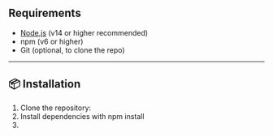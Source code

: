 
##  Requirements

- [Node.js](https://nodejs.org/) (v14 or higher recommended)
- npm (v6 or higher)
- Git (optional, to clone the repo)

---

## 📦 Installation

1. Clone the repository:
2. Install dependencies with npm install
3. 

```bash
